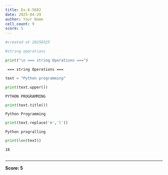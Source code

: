 ```yaml
---
title: Ex-6-5682
date: 2025-04-29
author: Your Name
cell_count: 9
score: 5
---
```


```python
#created at 20250325
```


```python
#string operations
```


```python
print("\n === string Operations ===")
```

    
     === string Operations ===



```python
text = "Python programming"
```


```python
print(text.upper())
```

    PYTHON PROGRAMMING



```python
print(text.title())
```

    Python Programming



```python
print(text.replace('m','l'))
```

    Python progralling



```python
print(len(text))
```

    18



```python

```


---
**Score: 5**